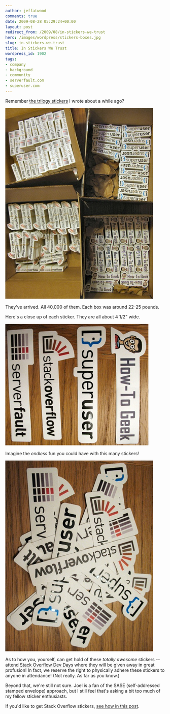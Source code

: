 ```yaml
---
author: jeffatwood
comments: true
date: 2009-08-28 05:29:24+00:00
layout: post
redirect_from: /2009/08/in-stickers-we-trust
hero: /images/wordpress/stickers-boxes.jpg
slug: in-stickers-we-trust
title: In Stickers We Trust
wordpress_id: 1902
tags:
- company
- background
- community
- serverfault.com
- superuser.com
---
```



Remember [the trilogy stickers](http://blog.stackoverflow.com/2009/08/coming-soon-trilogy-stickers/) I wrote about a while ago?



![](/images/wordpress/stickers-boxes.jpg)



They've arrived. All 40,000 of them. Each box was around 22-25 pounds.



Here's a close up of each sticker. They are all about 4 1/2" wide.



![](/images/wordpress/stickers-near-arranged.jpg)



Imagine the _endless_ fun you could have with this many stickers!



![](/images/wordpress/stickers-near-loose.jpg)



As to how you, yourself, can get hold of these _totally awesome_ stickers -- attend [Stack Overflow Dev Days](http://stackoverflow.carsonified.com/) where they will be given away in great profusion! In fact, we reserve the right to physically adhere these stickers to anyone in attendance! (Not really. As far as you know.)



Beyond that, we're still not sure. Joel is a fan of the SASE (self-addressed stamped envelope) approach, but I still feel that's asking a bit too much of my fellow sticker enthusiasts.



If you'd like to get Stack Overflow stickers, [see how in this post](http://blog.stackoverflow.com/2009/09/how-to-get-stack-overflow-stickers/).

